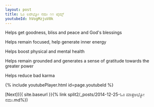 ```yaml
---
layout: post
title: ಓಂ ಲವೇಭ್ಯೋ ನಮಃ ೧೧ ಟೈಮ್ಸ್
youtubeId: hVogMzjuV0k
---
```

 
 
Helps get goodness, bliss and peace and God's blessings
 
Helps remain focused, help generate inner energy 
 
Helps boost physical and mental health 
 
Helps remain grounded and generates a sense of gratitude towards the greater power 
 
Helps reduce bad karma
 
 
 
 


{% include youtubePlayer.html id=page.youtubeId %}
 
[Next]({{ site.baseurl }}{% link  split2/_posts/2014-12-25-ಓಂ  ಮಾತ್ರಅಭ್ಯೋ  ನಮಃ.md%})
 
